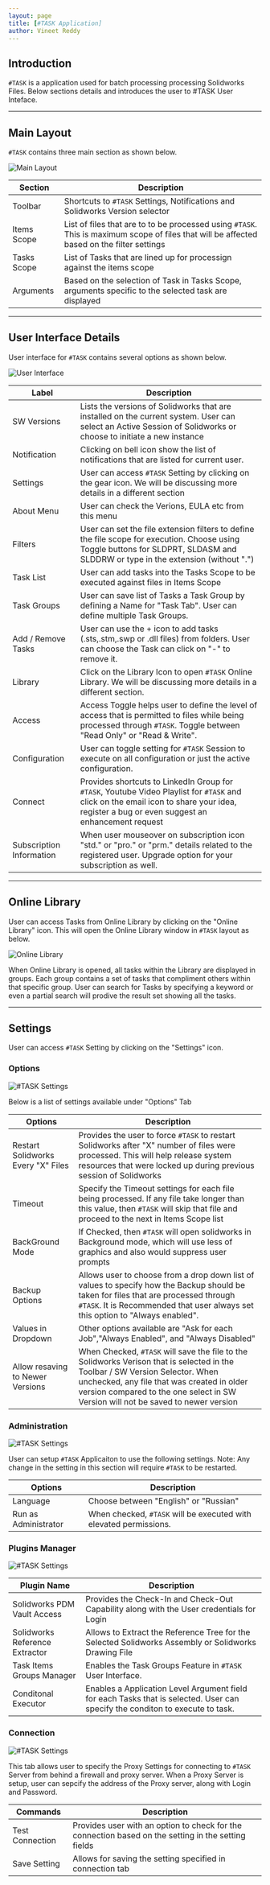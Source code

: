 ```yaml
---
layout: page
title: [#TASK Application]
author: Vineet Reddy
---
```


## Introduction

``#TASK`` is a application used for batch processing processing Solidworks Files.
Below sections details and introduces the user to #TASK User Inteface.

---
## Main Layout

``#TASK`` contains three main section as shown below.

![Main Layout](Application_Layout_001.png)

| Section | Description |
|--- |--- |
| Toolbar | Shortcuts to ``#TASK`` Settings, Notifications and Solidworks Version selector |
| Items Scope | List of files that are to to be processed using ``#TASK``. This is maximum scope of files that will be affected based on the filter settings |
| Tasks Scope | List of Tasks that are lined up for processign against the items scope |
| Arguments | Based on the selection of Task in Tasks Scope, arguments specific to the selected task are displayed |

---
## User Interface Details

User interface for ``#TASK`` contains several options as shown below.

![User Interface](Application_Layout_002.png)


| Label | Description |
|--- |--- |
| SW Versions | Lists the versions of Solidworks that are installed on the current system. User can select an Active Session of Solidworks or choose to initiate a new instance |
| Notification | Clicking on bell icon show the list of notifications that are listed for current user. |
| Settings | User can access ``#TASK`` Setting by clicking on the gear icon. We will be discussing more details in a different section |
| About Menu | User can check the Verions, EULA etc from this menu |
| Filters | User can set the file extension filters to define the file scope for execution. Choose using Toggle buttons for SLDPRT, SLDASM and SLDDRW or type in the extension (without ".") |
| Task List | User can add tasks into the Tasks Scope to be executed against files in Items Scope |
| Task Groups | User can save list of Tasks a Task Group by defining a Name for "Task Tab". User can define multiple Task Groups. |
| Add / Remove Tasks | User can use the + icon to add tasks (.sts,.stm,.swp or .dll files) from folders. User can choose the Task can click on "-" to remove it. |
| Library | Click on the Library Icon to open ``#TASK`` Online Library. We will be discussing more details in a different section. |
| Access | Access Toggle helps user to define the level of access that is permitted to files while being processed through ``#TASK``. Toggle between "Read Only" or "Read & Write". |
| Configuration | User can toggle setting for ``#TASK`` Session to execute on all configuration or just the active configuration. |
| Connect | Provides shortcuts to LinkedIn Group for ``#TASK``, Youtube Video Playlist for ``#TASK`` and click on the email icon to share your idea, register a bug or even suggest an enhancement request |
| Subscription Information | When user mouseover on subscription icon "std." or "pro." or "prm." details related to the registered user. Upgrade option for your subscription as well. |

---
## Online Library

User can access Tasks from Online Library by clicking on the "Online Library" icon. This will open the Online Library window in ``#TASK`` layout as below.

![Online Library](Application_Layout_003.png)


When Online Library is opened, all tasks within the Library are displayed in groups. Each group contains a set of tasks that compliment others within that specific group.
User can search for Tasks by specifying a keyword or even a partial search will prodive the result set showing all the tasks.





---
## Settings

User can access ``#TASK`` Setting by clicking on the "Settings" icon.

### Options

![#TASK Settings](Settings_Options.png)

Below is a list of settings available under "Options" Tab

| Options | Description |
| --- | --- |
| Restart Solidworks Every "X" Files | Provides the user to force ``#TASK`` to restart Solidworks after "X" number of files were processed. This will help release system resources that were locked up during previous session of Solidworks |
| Timeout | Specify the Timeout settings for each file being processed. If any file take longer than this value, then ``#TASK`` will skip that file and proceed to the next in Items Scope list |
| BackGround Mode | If Checked, then ``#TASK`` will open solidworks in Background mode, which will use less of graphics and also would suppress user prompts |
| Backup Options | Allows user to choose from a drop down list of values to specify how the Backup should be taken for files that are processed through ``#TASK``. It is Recommended that user always set this option to "Always enabled". |
| Values in Dropdown | Other options available are "Ask for each Job","Always Enabled", and "Always Disabled"|
| Allow resaving to Newer Versions | When Checked, ``#TASK`` will save the file to the Solidworks Verison that is selected in the Toolbar / SW Version Selector. When unchecked, any file that was created in older version compared to the one select in SW Version will not be saved to newer version |

### Administration

![#TASK Settings](Settings_Administration.png)

User can setup ``#TASK`` Applicaiton to use the following settings. Note: Any change in the setting in this section will require ``#TASK`` to be restarted.

| Options | Description 
| --- | --- |
| Language | Choose between "English" or "Russian" |
| Run as Administrator | When checked, ``#TASK`` will be executed with elevated permissions. |

### Plugins Manager

![#TASK Settings](Settings_Plugins.png)

| Plugin Name | Description |
| --- | --- |
| Solidworks PDM Vault Access | Provides the Check-In and Check-Out Capability along with the User credentials for Login |
| Solidworks Reference Extractor| Allows to Extract the Reference Tree for the Selected Solidworks Assembly or Solidworks Drawing File |
| Task Items Groups Manager| Enables the Task Groups Feature in ``#TASK`` User Interface. |
| Conditonal Executor | Enables a Application Level Argument field for each Tasks that is selected. User can specify the conditon to execute to task. |

### Connection

![#TASK Settings](Settings_Connections.png)

This tab allows user to specify the Proxy Settings for connecting to ``#TASK`` Server from behind a firewall and proxy server.
When a Proxy Server is setup, user can sepcify the address of the Proxy server, along with Login and Password.

| Commands | Description |
| -- | --- |
| Test Connection | Provides user with an option to check for the connection based on the setting in the setting fields |
| Save Setting | Allows for saving the setting specified in connection tab |


